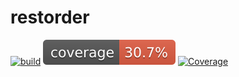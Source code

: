 # restorder
[![build](https://github.com/pr1vetdruk/restorder/workflows/build/badge.svg)](https://github.com/pr1vetdruk/restorder/actions/workflows/ci.yml)
![Coverage](.github/badges/jacoco.svg)
[![Coverage](https://github.com/pr1vetdruk/restorder/workflows/build/badge.svg)](https://github.com/pr1vetdruk/restorder/actions/workflows/ci.yml)
